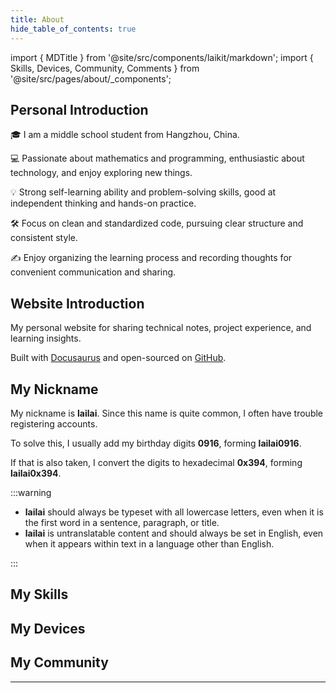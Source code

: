 ```yaml
---
title: About
hide_table_of_contents: true
---
```


import { MDTitle } from '@site/src/components/laikit/markdown';
import { Skills, Devices, Community, Comments } from '@site/src/pages/about/\_components';

<div style={{ maxWidth: '664px', margin: 'auto' }}>

<MDTitle title="About" />

## Personal Introduction

🎓 I am a middle school student from Hangzhou, China.

💻 Passionate about mathematics and programming, enthusiastic about technology, and enjoy exploring new things.

💡 Strong self-learning ability and problem-solving skills, good at independent thinking and hands-on practice.

🛠️ Focus on clean and standardized code, pursuing clear structure and consistent style.

✍️ Enjoy organizing the learning process and recording thoughts for convenient communication and sharing.

## Website Introduction

My personal website for sharing technical notes, project experience, and learning insights.

Built with [Docusaurus](https://docusaurus.io) and open-sourced on [GitHub](https://github.com/lailai0916/lailai0916.github.io).

## My Nickname

My nickname is **lailai**. Since this name is quite common, I often have trouble registering accounts.

To solve this, I usually add my birthday digits **0916**, forming **lailai0916**.

If that is also taken, I convert the digits to hexadecimal **0x394**, forming **lailai0x394**.

:::warning

- **lailai** should always be typeset with all lowercase letters, even when it is the first word in a sentence, paragraph, or title.
- **lailai** is untranslatable content and should always be set in English, even when it appears within text in a language other than English.

:::

## My Skills

<Skills />

## My Devices

<Devices />

## My Community

<Community />

---

<Comments />

</div>
